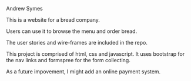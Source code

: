 Andrew Symes

This is a website for a bread company. 

Users can use it to browse the menu and order bread.

The user stories and wire-frames are included in the repo.

This project is comprised of html, css and javascript.
It uses bootstrap for the nav links and formspree for the form collecting.

As a future impovement, I might add an online payment system.
